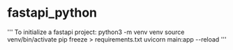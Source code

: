 # fastapi_python

'''
To initialize a fastapi project:
python3 -m venv venv
source venv/bin/activate
pip freeze > requirements.txt
uvicorn main:app --reload
'''